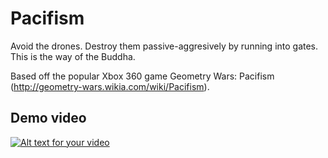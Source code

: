 # Pacifism
Avoid the drones. Destroy them passive-aggresively by running into gates. This is the way of the Buddha.

Based off the popular Xbox 360 game Geometry Wars: Pacifism (http://geometry-wars.wikia.com/wiki/Pacifism).

## Demo video
[![Alt text for your video](https://img.youtube.com/vi/7QhuMYNK_HY/2.jpg)](https://youtu.be/7QhuMYNK_HY)
